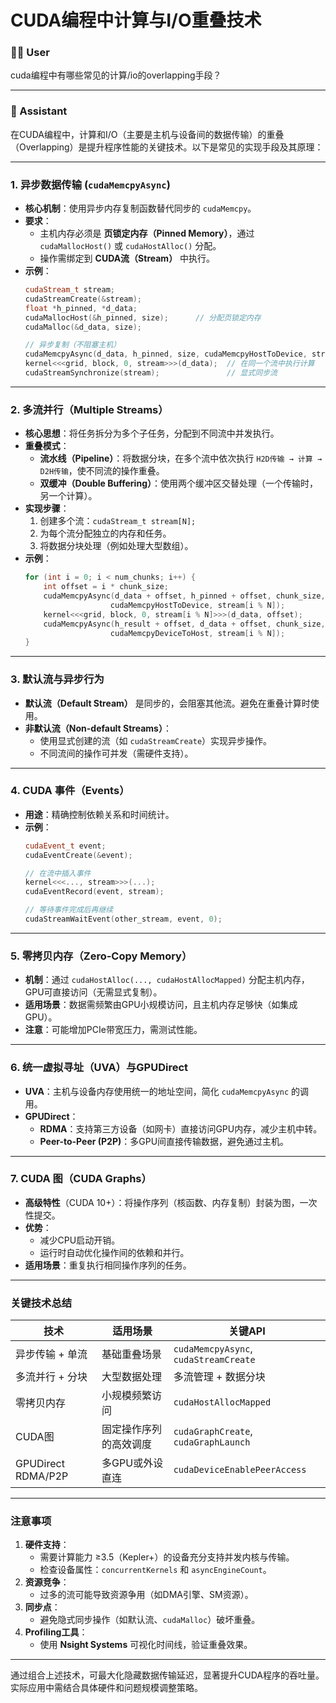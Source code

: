 # CUDA编程中计算与I/O重叠技术

### 🧑‍💻 User

cuda编程中有哪些常见的计算/io的overlapping手段？

---

### 🤖 Assistant

在CUDA编程中，计算和I/O（主要是主机与设备间的数据传输）的重叠（Overlapping）是提升程序性能的关键技术。以下是常见的实现手段及其原理：

---

### **1. 异步数据传输 (`cudaMemcpyAsync`)**
- **核心机制**：使用异步内存复制函数替代同步的 `cudaMemcpy`。
- **要求**：
  - 主机内存必须是 **页锁定内存（Pinned Memory）**，通过 `cudaMallocHost()` 或 `cudaHostAlloc()` 分配。
  - 操作需绑定到 **CUDA流（Stream）** 中执行。
- **示例**：
  ```cpp
  cudaStream_t stream;
  cudaStreamCreate(&stream);
  float *h_pinned, *d_data;
  cudaMallocHost(&h_pinned, size);      // 分配页锁定内存
  cudaMalloc(&d_data, size);
  
  // 异步复制（不阻塞主机）
  cudaMemcpyAsync(d_data, h_pinned, size, cudaMemcpyHostToDevice, stream);
  kernel<<<grid, block, 0, stream>>>(d_data);  // 在同一个流中执行计算
  cudaStreamSynchronize(stream);               // 显式同步流
  ```

---

### **2. 多流并行（Multiple Streams）**
- **核心思想**：将任务拆分为多个子任务，分配到不同流中并发执行。
- **重叠模式**：
  - **流水线（Pipeline）**：将数据分块，在多个流中依次执行 `H2D传输 → 计算 → D2H传输`，使不同流的操作重叠。
  - **双缓冲（Double Buffering）**：使用两个缓冲区交替处理（一个传输时，另一个计算）。
- **实现步骤**：
  1. 创建多个流：`cudaStream_t stream[N];`
  2. 为每个流分配独立的内存和任务。
  3. 将数据分块处理（例如处理大型数组）。
- **示例**：
  ```cpp
  for (int i = 0; i < num_chunks; i++) {
      int offset = i * chunk_size;
      cudaMemcpyAsync(d_data + offset, h_pinned + offset, chunk_size, 
                     cudaMemcpyHostToDevice, stream[i % N]);
      kernel<<<grid, block, 0, stream[i % N]>>>(d_data, offset);
      cudaMemcpyAsync(h_result + offset, d_data + offset, chunk_size,
                     cudaMemcpyDeviceToHost, stream[i % N]);
  }
  ```

---

### **3. 默认流与异步行为**
- **默认流（Default Stream）** 是同步的，会阻塞其他流。避免在重叠计算时使用。
- **非默认流（Non-default Streams）**：
  - 使用显式创建的流（如 `cudaStreamCreate`）实现异步操作。
  - 不同流间的操作可并发（需硬件支持）。

---

### **4. CUDA 事件（Events）**
- **用途**：精确控制依赖关系和时间统计。
- **示例**：
  ```cpp
  cudaEvent_t event;
  cudaEventCreate(&event);
  
  // 在流中插入事件
  kernel<<<..., stream>>>(...);
  cudaEventRecord(event, stream);
  
  // 等待事件完成后再继续
  cudaStreamWaitEvent(other_stream, event, 0);
  ```

---

### **5. 零拷贝内存（Zero-Copy Memory）**
- **机制**：通过 `cudaHostAlloc(..., cudaHostAllocMapped)` 分配主机内存，GPU可直接访问（无需显式复制）。
- **适用场景**：数据需频繁由GPU小规模访问，且主机内存足够快（如集成GPU）。
- **注意**：可能增加PCIe带宽压力，需测试性能。

---

### **6. 统一虚拟寻址（UVA）与GPUDirect**
- **UVA**：主机与设备内存使用统一的地址空间，简化 `cudaMemcpyAsync` 的调用。
- **GPUDirect**：
  - **RDMA**：支持第三方设备（如网卡）直接访问GPU内存，减少主机中转。
  - **Peer-to-Peer (P2P)**：多GPU间直接传输数据，避免通过主机。

---

### **7. CUDA 图（CUDA Graphs）**
- **高级特性**（CUDA 10+）：将操作序列（核函数、内存复制）封装为图，一次性提交。
- **优势**：
  - 减少CPU启动开销。
  - 运行时自动优化操作间的依赖和并行。
- **适用场景**：重复执行相同操作序列的任务。

---

### **关键技术总结**
| **技术**               | **适用场景**                           | **关键API**                          |
|------------------------|----------------------------------------|--------------------------------------|
| 异步传输 + 单流        | 基础重叠场景                           | `cudaMemcpyAsync`, `cudaStreamCreate` |
| 多流并行 + 分块        | 大型数据处理                           | 多流管理 + 数据分块                  |
| 零拷贝内存             | 小规模频繁访问                         | `cudaHostAllocMapped`                |
| CUDA图                 | 固定操作序列的高效调度                 | `cudaGraphCreate`, `cudaGraphLaunch` |
| GPUDirect RDMA/P2P     | 多GPU或外设直连                        | `cudaDeviceEnablePeerAccess`         |

---

### **注意事项**
1. **硬件支持**：
   - 需要计算能力 ≥3.5（Kepler+）的设备充分支持并发内核与传输。
   - 检查设备属性：`concurrentKernels` 和 `asyncEngineCount`。
2. **资源竞争**：
   - 过多的流可能导致资源争用（如DMA引擎、SM资源）。
3. **同步点**：
   - 避免隐式同步操作（如默认流、`cudaMalloc`）破坏重叠。
4. **Profiling工具**：
   - 使用 **Nsight Systems** 可视化时间线，验证重叠效果。

---

通过组合上述技术，可最大化隐藏数据传输延迟，显著提升CUDA程序的吞吐量。实际应用中需结合具体硬件和问题规模调整策略。